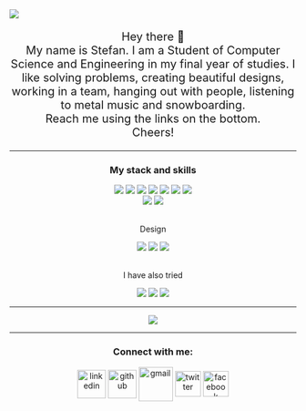 <img src="https://www.pngkit.com/png/full/897-8973634_matrix-434037-matrix-code-png.png"/>
<p align="center" style="font-size: 20px;">
Hey there 👋 <br/>
My name is Stefan. I am a Student of Computer Science and Engineering in my final year of studies. I like solving problems, creating beautiful designs, working in a team, hanging out with people, listening to metal music and snowboarding. </br> Reach me using the links on the bottom. </br> Cheers!
</p>
<hr>

<h3 align="center">My stack and skills</h3>
<div align="center">
<img src="https://img.shields.io/badge/HTML5-E34F26?style=for-the-badge&logo=html5&logoColor=white"/>
<img src="https://img.shields.io/badge/CSS3-1572B6?style=for-the-badge&logo=css3&logoColor=white"/>
<img src="https://img.shields.io/badge/Bootstrap-563D7C?style=for-the-badge&logo=bootstrap&logoColor=white"/>
<img src="https://img.shields.io/badge/JavaScript-F7DF1E?style=for-the-badge&logo=javascript&logoColor=black"/>
<img src="https://img.shields.io/badge/React-20232A?style=for-the-badge&logo=react&logoColor=61DAFB"/>
<img src="https://img.shields.io/badge/Node.js-43853D?style=for-the-badge&logo=node.js&logoColor=white"/>
<img src="https://img.shields.io/badge/Python-3776AB?style=for-the-badge&logo=python&logoColor=white"/>
  </br>
<img src="https://img.shields.io/badge/GIT-E44C30?style=for-the-badge&logo=git&logoColor=white"/>
<img src="https://img.shields.io/badge/GitHub-100000?style=for-the-badge&logo=github&logoColor=white"/>
  </br>
  </br>
  <p>Design</p>
<img src="https://img.shields.io/badge/Adobe%20XD-470137?style=for-the-badge&logo=Adobe%20XD&logoColor=#FF61F6"/>
<img src="https://img.shields.io/badge/Adobe%20Illustrator-FF9A00?style=for-the-badge&logo=adobe%20illustrator&logoColor=white"/>
<img src="https://img.shields.io/badge/Adobe%20Photoshop-31A8FF?style=for-the-badge&logo=Adobe%20Photoshop&logoColor=black"/>
  </br>
  </br>
  <p>I have also tried</p>
<img src="https://img.shields.io/badge/Java-ED8B00?style=for-the-badge&logo=java&logoColor=white"/>
<img src="https://img.shields.io/badge/C%2B%2B-00599C?style=for-the-badge&logo=c%2B%2B&logoColor=white"/>
<img src="https://img.shields.io/badge/C-00599C?style=for-the-badge&logo=c&logoColor=white"/>
</div>

<hr>

<div align="center"><img src="https://github-readme-stats.vercel.app/api?username=Stefan0305&theme=gruvbox_light&show_icons=true"/></div>

<hr>

<h3 align="center">Connect with me:</h3>
<p align="center">
<a href="https://www.linkedin.com/in/stefannikolovski/" target="blank"><img align="center" src="https://icones.pro/wp-content/uploads/2021/03/icone-linkedin-ronde-rouge.png" alt="linkedin" height="50" width="50" background-color="red"/></a>
<a href="https://github.com/Stefan0305" target="blank"><img align="center" src="https://icones.pro/wp-content/uploads/2021/06/icone-github-rouge.png" alt="github" height="50" width="50" /></a>
<a href="mailto:ni.stefan.95@gmail.com" target="blank"><img align="center" src="https://icones.pro/wp-content/uploads/2021/03/icone-gmail-logo-png-rouge.png" alt="gmail" height="60" width="60" /></a>
<a href="https://twitter.com/stefanpigmy" target="blank"><img align="center" src="https://icones.pro/wp-content/uploads/2021/02/icone-twitter-ronde-rouge.png" alt="twitter" height="45" width="45" /></a>
<a href="https://www.facebook.com/stefan.pigmy/" target="blank"><img align="center" src="https://www.garpusa.com/wp-content/uploads/2021/03/facebook-icon.png" alt="facebook" height="45" width="45" /></a>
</p>
